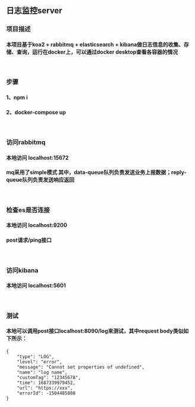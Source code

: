 ## 日志监控server
### 项目描述
#### 本项目基于koa2 + rabbitmq + elasticsearch + kibana做日志信息的收集、存储、查询，运行在docker上，可以通过docker desktop查看各容器的情况
<br>

### 步骤
#### 1、npm i
#### 2、docker-compose up
<br>

### 访问rabbitmq
#### 本地访问 localhost:15672
#### mq采用了simple模式 其中，data-queue队列负责发送业务上报数据；reply-queue队列负责发送响应返回
<br>

### 检查es是否连接
#### 本地访问 localhost:9200
#### post请求/ping接口
<br>

### 访问kibana
#### 本地访问 localhost:5601
<br>

### 测试
#### 本地可以调用post接口localhost:8090/log来测试，其中request body类似如下所示：
```
{
    "type": "LOG",
    "level": "error",
    "message": "Cannot set properties of undefined",
    "name": "log name",
    "customTag": "12345678",
    "time": 1687339979452,
    "url": "https://xxx",
    "errorId": -1504485888
}
```
